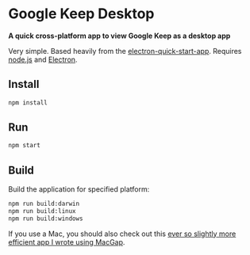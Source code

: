 # Google Keep Desktop

**A quick cross-platform app to view Google Keep as a desktop app**

Very simple. Based heavily from the [electron-quick-start-app](https://github.com/electron/electron-quick-start/).
Requires [node.js](https://github.com/nodejs) and [Electron](https://github.com/electron/).

## Install

```sh
npm install
```

## Run

```sh
npm start
```

## Build

Build the application for specified platform:

```sh
npm run build:darwin
npm run build:linux
npm run build:windows
```

If you use a Mac, you should also check out this [ever so slightly more efficient app I wrote using MacGap](https://github.com/chriskol/Desktop-Google-Keep-OSX).
